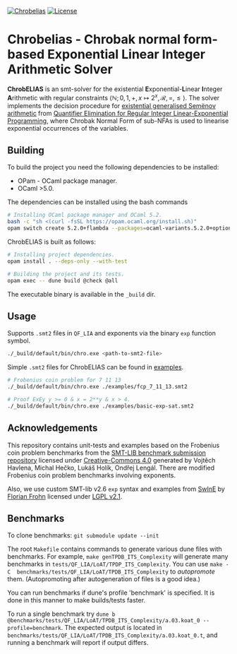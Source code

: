 [![Chrobelias][1]][2]
[![License](https://img.shields.io/badge/license-MIT-blue)](https://github.com/Chrobelias/Chrobelias/blob/master/LICENSE.md)

[1]:  https://github.com/Chrobelias/Chrobelias/actions/workflows/build-linux.yml/badge.svg
[2]:  https://github.com/Chrobelias/Chrobelias/actions

# Chrobelias - Chrobak normal form-based Exponential Linear Integer Arithmetic Solver

__ChrobELIAS__ is an smt-solver for the existential **E**xponential-**L**inear **I**nteger **A**rithmetic with regular constraints $\langle\mathbb{N}; 0, 1, +, x\mapsto 2^x, \mathscr{R}, =,\leq\rangle$.
The solver implements the decision procedure for [existential generalised Semёnov arithmetic](https://arxiv.org/abs/2306.14593)
from [Quantifier Elimination for Regular Integer Linear-Exponential Programming](https://www.ti.inf.uni-due.de/misc/lics2025/preprints/Starchak.pdf),
where Chrobak Normal Form of sub-NFAs is used to linearise exponential occurrences of the variables.

## Building
To build the project you need the following dependencies to be installed:
- OPam - OCaml package manager.
- OCaml >5.0.

The dependencies can be installed using the bash commands
```bash
# Installing OCaml package manager and OCaml 5.2.
bash -c "sh <(curl -fsSL https://opam.ocaml.org/install.sh)"
opam switch create 5.2.0+flambda --packages=ocaml-variants.5.2.0+options,ocaml-option-flambda --yes
```
ChrobELIAS is built as follows:

```bash
# Installing project dependencies.
opam install . --deps-only --with-test

# Building the project and its tests.
opam exec -- dune build @check @all
```

The executable binary is available in the `_build` dir.

## Usage

Supports `.smt2` files in `QF_LIA` and exponents via the binary `exp` function symbol.

```bash
./_build/default/bin/chro.exe <path-to-smt2-file>
```

Simple `.smt2` files for ChrobELIAS can be found in [examples](https://github.com/Chrobelias/Chrobelias/tree/main/examples).

```bash
# Frobenius coin problem for 7 11 13
./_build/default/bin/chro.exe ./examples/fcp_7_11_13.smt2

# Proof ExEy y >= 0 & x = 2**y & x > 4.
./_build/default/bin/chro.exe ./examples/basic-exp-sat.smt2
```

## Acknowledgements

This repository contains unit-tests and examples based on the Frobenius coin problem benchmarks from the [SMT-LIB benchmark submission repository](https://github.com/SMT-LIB/benchmark-submission) licensed under [Creative-Commons 4.0](https://creativecommons.org/licenses/by/4.0/) generated by Vojtěch Havlena, Michal Hečko, Lukáš Holík, Ondřej Lengál. There are modified Frobenius coin problem benchmarks involving exponents.

Also, we use custom SMT-lib v2.6 `exp` syntax and examples from [SwInE](https://github.com/ffrohn/swine)
by [Florian Frohn](https://ffrohn.github.io/) licensed under [LGPL v2.1](https://github.com/ffrohn/swine/blob/master/LICENSE).

## Benchmarks

To clone benchmarks: `git submodule update --init`

The root `Makefile` contains commands to generate various dune files with benchmarks.
For example, `make genTPDB_ITS_Complexity` will generate many benchmarks in `tests/QF_LIA/LoAT/TPDP_ITS_Complexity`.
You can use `make -C  benchmarks/tests/QF_LIA/LoAT/TPDB_ITS_Complexity` to *autopromote* them.
(Autopromoting  after autogeneration of files is a good idea.)

You can run benchmarks if dune's profile 'benchmark' is specified.
It is done in this manner to make builds/tests faster.

To run a single benchmark try `dune b @benchmarks/tests/QF_LIA/LoAT/TPDB_ITS_Complexity/a.03.koat_0 --profile=benchmark`.
The expected output is located in `benchmarks/tests/QF_LIA/LoAT/TPDB_ITS_Complexity/a.03.koat_0.t`, and running a benchmark will report if output differs.